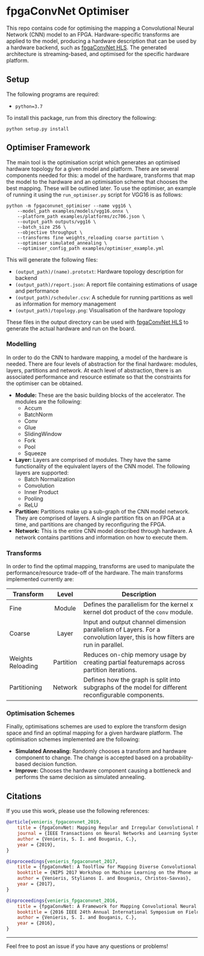 # fpgaConvNet Optimiser
This repo contains code for optimising the mapping a Convolutional Neural Network (CNN) model to an FPGA. Hardware-specific transforms are applied to the model, producing a hardware description that can be used by a hardware backend, such as [fpgaConvNet HLS](https://github.com/AlexMontgomerie/fpgaconvnet-hls). The generated architecture is streaming-based, and optimised for the specific hardware platform. 

## Setup

The following programs are required:

- `python=3.7`

To install this package, run from this directory the following:

```
python setup.py install
```

## Optimiser Framework

The main tool is the optimisation script which generates an optimised hardware topology for a given model and platform. There are several components needed for this: a model of the hardware, transforms that map the model to the hardware and an optimisation scheme that chooses the best mapping. These will be outlined later. 
To use the optimiser, an example of running it using the `run_optimiser.py` script for VGG16 is as follows:

```Shell
python -m fpgaconvnet_optimiser --name vgg16 \
    --model_path examples/models/vgg16.onnx \
    --platform_path examples/platforms/zc706.json \
    --output_path outputs/vgg16 \
    --batch_size 256 \
    --objective throughput \
    --transforms fine weights_reloading coarse partition \
    --optimiser simulated_annealing \
    --optimiser_config_path examples/optimiser_example.yml 
```

This will generate the following files:

- `(output_path)/(name).prototxt`: Hardware topology description for backend
- `(output_path)/report.json`: A report file containing estimations of usage and performance
- `(output_path)/scheduler.csv`: A schedule for running partitions as well as information for memory management
- `(output_path)/topology.png`: Visualisation of the hardware topology

These files in the output directory can be used with [fpgaConvNet HLS](https://github.com/AlexMontgomerie/fpgaconvnet-hls) to generate the actual hardware and run on the board.

### Modelling

In order to do the CNN to hardware mapping, a model of the hardware is needed. There are four levels of abstraction for the final hardware: modules, layers, partitions and network. At each level of abstraction, there is an associated performance and resource estimate so that the constraints for the optimiser can be obtained.

- __Module:__ These are the basic building blocks of the accelerator. The modules are the following:
  - Accum
  - BatchNorm
  - Conv
  - Glue
  - SlidingWindow
  - Fork
  - Pool
  - Squeeze
- __Layer:__ Layers are comprised of modules. They have the same functionality of the equivalent layers of the CNN model. The following layers are supported:
  - Batch Normalization
  - Convolution
  - Inner Product
  - Pooling 
  - ReLU
- __Partition:__ Partitions make up a sub-graph of the CNN model network. They are comprised of layers. A single partition fits on an FPGA at a time, and partitions are changed by reconfiguring the FPGA.
- __Network:__ This is the entire CNN model described through hardware. A network contains partitions and information on how to execute them.

### Transforms

In order to find the optimal mapping, transforms are used to manipulate the performance/resource trade-off of the hardware. The main transforms implemented currently are:

| Transform | Level | Description |
|-----------|:-----:|------------|
| Fine | Module | Defines the parallelism for the kernel x kernel dot product of the `conv` module. |
| Coarse | Layer | Input and output channel dimension parallelism of Layers. For a convolution layer, this is how filters are run in parallel. |
| Weights Reloading | Partition | Reduces on-chip memory usage by creating partial featuremaps across partition iterations. |
| Partitioning | Network | Defines how the graph is split into subgraphs of the model for different reconfigurable components. |

### Optimisation Schemes

Finally, optimisations schemes are used to explore the transform design space and find an optimal mapping for a given hardware platform. The optimisation schemes implemented are the following:

- __Simulated Annealing:__ Randomly chooses a transform and hardware component to change. The change is accepted based on a probability-based decision function. 
- __Improve:__ Chooses the hardware component causing a bottleneck and performs the same decision as simulated annealing.

## Citations

If you use this work, please use the following references:

```BibTex
@article{venieris_fpgaconvnet_2019,
    title = {fpgaConvNet: Mapping Regular and Irregular Convolutional Neural Networks on FPGAs},
    journal = {IEEE Transactions on Neural Networks and Learning Systems},
    author = {Venieris, S. I. and Bouganis, C.},
    year = {2019},
}

@inproceedings{venieris_fpgaconvnet_2017,
    title = {fpgaConvNet: A Toolflow for Mapping Diverse Convolutional Neural Networks on Embedded FPGAs},
    booktitle = {NIPS 2017 Workshop on Machine Learning on the Phone and other Consumer Devices},
    author = {Venieris, Stylianos I. and Bouganis, Christos-Savvas},
    year = {2017},
}

@inproceedings{venieris_fpgaconvnet_2016,
    title = {fpgaConvNet: A Framework for Mapping Convolutional Neural Networks on FPGAs},
    booktitle = {2016 IEEE 24th Annual International Symposium on Field-Programmable Custom Computing Machines (FCCM)},
    author = {Venieris, S. I. and Bouganis, C.},
    year = {2016},
}
```

---

Feel free to post an issue if you have any questions or problems!
